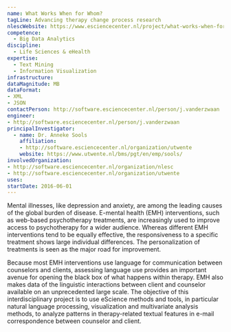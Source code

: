 ```yaml
---
name: What Works When for Whom?
tagLine: Advancing therapy change process research
nlescWebsite: https://www.esciencecenter.nl/project/what-works-when-for-whom
competence:
  - Big Data Analytics
discipline:
  - Life Sciences & eHealth
expertise:
  - Text Mining
  - Information Visualization
infrastructure:
dataMagnitude: MB
dataFormat:
- XML
- JSON
contactPerson: http://software.esciencecenter.nl/person/j.vanderzwaan
engineer:
- http://software.esciencecenter.nl/person/j.vanderzwaan
principalInvestigator:
  - name: Dr. Anneke Sools
    affiliation:
    - http://software.esciencecenter.nl/organization/utwente
    website: https://www.utwente.nl/bms/pgt/en/emp/sools/
involvedOrganization:
- http://software.esciencecenter.nl/organization/nlesc
- http://software.esciencecenter.nl/organization/utwente
uses:
startDate: 2016-06-01
---
```

Mental illnesses, like depression and anxiety, are among the leading causes of the global burden of disease. E-mental health (EMH) interventions, such as web-based psychotherapy treatments, are increasingly used to improve access to psychotherapy for a wider audience. Whereas different EMH interventions tend to be equally effective, the responsiveness to a specific treatment shows large individual differences. The personalization of treatments is seen as the major road for improvement.

Because most EMH interventions use language for communication between counselors and clients, assessing language use provides an important avenue for opening the black box of what happens within therapy. EMH also makes data of the linguistic interactions between client and counselor available on an unprecedented large scale. The objective of this interdisciplinary project is to use eScience methods and tools, in particular natural language processing, visualization and multivariate analysis methods, to analyze patterns in therapy-related textual features in e-mail correspondence between counselor and client.
